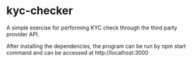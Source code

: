 # kyc-checker

A simple exercise for performing KYC check through the third party provider API.

After installing the dependencies, the program can be run by npm start command
and can be accessed at http://localhost:3000
